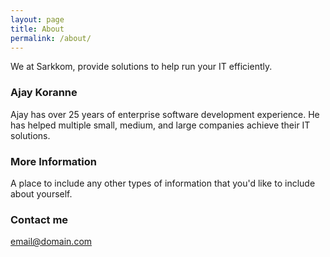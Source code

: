 ```yaml
---
layout: page
title: About
permalink: /about/
---
```


We at Sarkkom, provide solutions to help run your IT efficiently.

### Ajay Koranne
Ajay has over 25 years of enterprise software development experience. He has helped multiple small, medium, and large companies achieve their IT solutions.

### More Information

A place to include any other types of information that you'd like to include about yourself.

### Contact me

[email@domain.com](mailto:email@domain.com)